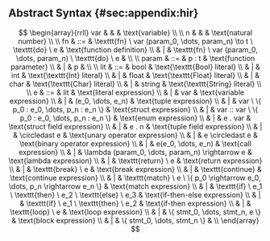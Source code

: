 ## Abstract Syntax {#sec:appendix:hir}
$$
\begin{array}{rrll}
var & & & \text{variable} \\
\\
n   & & & \text{natural number} \\
\\
fn & ::= & \texttt{fn} \ var (param_0, \dots, param_n) \to t \ \texttt{do} \ e & \text{function definition} \\
   &   | & \texttt{fn} \ var (param_0, \dots, param_n)       \ \texttt{do} \ e & \\
\\
param & ::= & p : t & \text{function parameter} \\
      &   | & p     &                           \\ 
\\
lit & ::= & bool   & \text{\texttt{Bool} literal} \\
    &   | & int    & \text{\texttt{Int} literal} \\
    &   | & float  & \text{\texttt{Float} literal} \\
    &   | & char   & \text{\texttt{Char} literal} \\
    &   | & string & \text{\texttt{String} literal} \\
\\
e & ::= & lit                                                                               & \text{literal expression} \\
        &   | & var                                                                         & \text{variable expression} \\
        &   | & (e_0, \dots, e_n)                                                           & \text{tuple expression} \\
        &   | & var \ \{ p_0 : e_0, \dots, p_n : e_n \}                                     & \text{struct expression} \\
        &   | & var :: var \ \{ p_0 : e_0, \dots, p_n : e_n \}                              & \text{enum expression} \\
        &   | & e . var                                                                     & \text{struct field expression} \\
        &   | & e . n                                                                       & \text{tuple field expression} \\
        &   | & \circledast e                                                               & \text{unary operator expression} \\
        &   | & e \circledast e                                                             & \text{binary operator expression} \\
        &   | & e(e_0, \dots, e_n)                                                          & \text{call expression} \\
        &   | & \lambda (param_0, \dots, param_n) \rightarrow e                             & \text{lambda expression} \\
        &   | & \texttt{return} \ e                                                         & \text{return expression} \\
        &   | & \texttt{break} \ e                                                          & \text{break expression} \\
        &   | & \texttt{continue}                                                           & \text{continue expression} \\
        &   | & \texttt{match} \ e \ \{ p_0 \rightarrow e_0, \dots, p_n \rightarrow e_n \}  & \text{match expression} \\
        &   | & \texttt{if} \ e_1 \ \texttt{then} \ e_2 \ \texttt{else} \ e_3               & \text{if-then-else expression} \\
        &   | & \texttt{if} \ e_1 \ \texttt{then} \ e_2                                     & \text{if-then expression} \\
        &   | & \texttt{loop} \ e                                                           & \text{loop expression} \\
        &   | & \{ stmt_0, \dots, stmt_n, e \}                                              & \text{block expression} \\
        &   | & \{ stmt_0, \dots, stmt_n \}                                                 &  \\
\end{array}
$$


